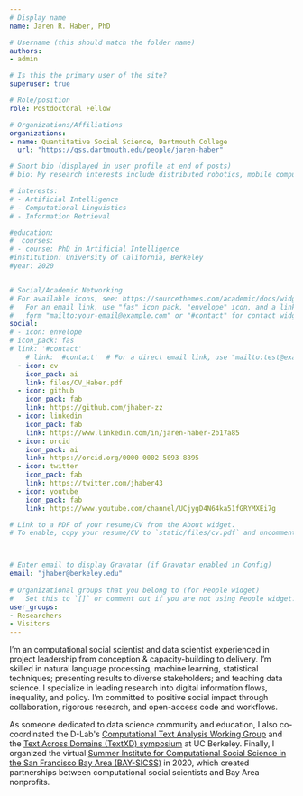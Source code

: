 ```yaml
---
# Display name
name: Jaren R. Haber, PhD

# Username (this should match the folder name)
authors:
- admin

# Is this the primary user of the site?
superuser: true

# Role/position
role: Postdoctoral Fellow

# Organizations/Affiliations
organizations:
- name: Quantitative Social Science, Dartmouth College
  url: "https://qss.dartmouth.edu/people/jaren-haber"

# Short bio (displayed in user profile at end of posts)
# bio: My research interests include distributed robotics, mobile computing and programmable matter.

# interests:
# - Artificial Intelligence
# - Computational Linguistics
# - Information Retrieval

#education:
#  courses:
# - course: PhD in Artificial Intelligence
#institution: University of California, Berkeley
#year: 2020


# Social/Academic Networking
# For available icons, see: https://sourcethemes.com/academic/docs/widgets/#icons
#   For an email link, use "fas" icon pack, "envelope" icon, and a link in the
#   form "mailto:your-email@example.com" or "#contact" for contact widget.
social:
# - icon: envelope
# icon_pack: fas
# link: '#contact'
    # link: '#contact'  # For a direct email link, use "mailto:test@example.org".
  - icon: cv
    icon_pack: ai
    link: files/CV_Haber.pdf
  - icon: github
    icon_pack: fab
    link: https://github.com/jhaber-zz
  - icon: linkedin
    icon_pack: fab
    link: https://www.linkedin.com/in/jaren-haber-2b17a85
  - icon: orcid
    icon_pack: ai
    link: https://orcid.org/0000-0002-5093-8895
  - icon: twitter
    icon_pack: fab
    link: https://twitter.com/jhaber43
  - icon: youtube
    icon_pack: fab
    link: https://www.youtube.com/channel/UCjygD4N64ka51fGRYMXEi7g

# Link to a PDF of your resume/CV from the About widget.
# To enable, copy your resume/CV to `static/files/cv.pdf` and uncomment the lines below.  



# Enter email to display Gravatar (if Gravatar enabled in Config)
email: "jhaber@berkeley.edu"
  
# Organizational groups that you belong to (for People widget)
#   Set this to `[]` or comment out if you are not using People widget.  
user_groups:
- Researchers
- Visitors
---
```


I’m an computational social scientist and data scientist experienced in project leadership from conception & capacity-building to delivery. I’m skilled in natural language processing, machine learning, statistical techniques; presenting results to diverse stakeholders; and teaching data science. I specialize in leading research into digital information flows, inequality, and policy. I’m committed to positive social impact through collaboration, rigorous research, and open-access code and workflows.

As someone dedicated to data science community and education, I also co-coordinated the D-Lab's [Computational Text Analysis Working Group](http://dlabctawg.github.io/) and the [Text Across Domains (TextXD) symposium](https://www.textxd.org/) at UC Berkeley. Finally, I organized the virtual [Summer Institute for Computational Social Science in the San Francisco Bay Area (BAY-SICSS)](http://bit.ly/baysicss) in 2020, which created partnerships between computational social scientists and Bay Area nonprofits.

